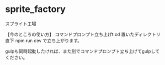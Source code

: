 # sprite_factory
スプライト工場

【今のところの使い方】
コマンドプロンプト立ち上げt
cd 置いたディレクトリ直下
npm run dev
で立ち上がります。

gulpも同時起動したければ、また別でコマンドプロンプト立ち上げてgulpしてください。
